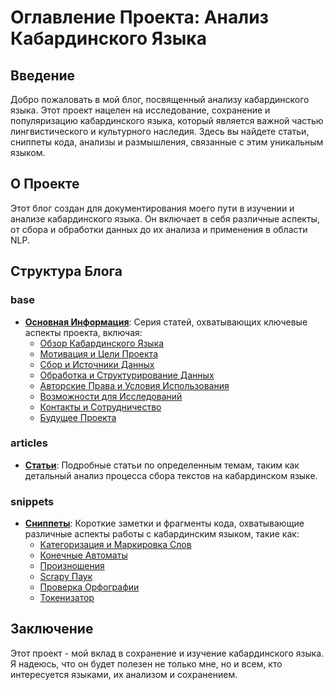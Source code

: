 # Оглавление Проекта: Анализ Кабардинского Языка

## Введение
Добро пожаловать в мой блог, посвященный анализу кабардинского языка. Этот проект нацелен на исследование, сохранение и популяризацию кабардинского языка, который является важной частью лингвистического и культурного наследия. Здесь вы найдете статьи, сниппеты кода, анализы и размышления, связанные с этим уникальным языком.

## О Проекте
Этот блог создан для документирования моего пути в изучении и анализе кабардинского языка. Он включает в себя различные аспекты, от сбора и обработки данных до их анализа и применения в области NLP. 

## Структура Блога

### base
- **[Основная Информация](00_base/)**: Серия статей, охватывающих ключевые аспекты проекта, включая:
   - [Обзор Кабардинского Языка](00_base/01_about_kabardian_language.md)
   - [Мотивация и Цели Проекта](00_base/02_project_motivation_and_goals.md)
   - [Сбор и Источники Данных](00_base/03_data_collection_and_sources.md)
   - [Обработка и Структурирование Данных](00_base/04_data_processing_and_structure.md)
   - [Авторские Права и Условия Использования](00_base/05_copyrights_and_usage_terms.md)
   - [Возможности для Исследований](00_base/06_research_opportunities.md)
   - [Контакты и Сотрудничество](00_base/07_contacts_and_collaboration.md)
   - [Будущее Проекта](00_base/08_future_of_the_project.md)

### articles
- **[Статьи](01_articles/)**: Подробные статьи по определенным темам, таким как детальный анализ процесса сбора текстов на кабардинском языке.

### snippets
- **[Сниппеты](02_snippets/)**: Короткие заметки и фрагменты кода, охватывающие различные аспекты работы с кабардинским языком, такие как:
   - [Категоризация и Маркировка Слов](02_snippets/categorizing_and_tagging_words.md)
   - [Конечные Автоматы](02_snippets/finite_state_automation.md)
   - [Произношения](02_snippets/pronunciations.md)
   - [Scrapy Паук](02_snippets/scrapy_spider.md)
   - [Проверка Орфографии](02_snippets/spell_checker.md)
   - [Токенизатор](02_snippets/tokenizer.md)

## Заключение
Этот проект - мой вклад в сохранение и изучение кабардинского языка. Я надеюсь, что он будет полезен не только мне, но и всем, кто интересуется языками, их анализом и сохранением.



